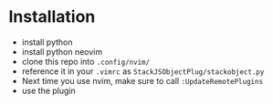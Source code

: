 # Installation

* install python
* install python neovim
* clone this repo into `.config/nvim/`
* reference it in your `.vimrc` as `StackJSObjectPlug/stackobject.py`
* Next time you use nvim, make sure to call `:UpdateRemotePlugins`
* use the plugin
